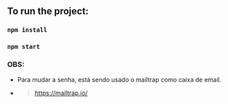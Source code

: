 
## To run the project:

### `npm install`
### `npm start`

### OBS:
- Para mudar a senha, está sendo usado o mailtrap como caixa de email.
- > https://mailtrap.io/ 